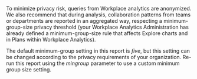 
To minimize privacy risk, queries from Workplace analytics are anonymized. We also recommend that during analysis,  collaboration patterns from teams or departments are reported in an aggregated way, respecting a minimum-group-size privacy threshold (your Workplace Analytics Administration has already defined a minimum-group-size rule that affects Explore charts and in Plans within Workplace Analytics).  

The default minimum-group setting in this report is *five*, but this setting can be changed according to the privacy requirements of your organization. Re-run this report using the *mingroup* parameter to use a custom minimum group size setting.
